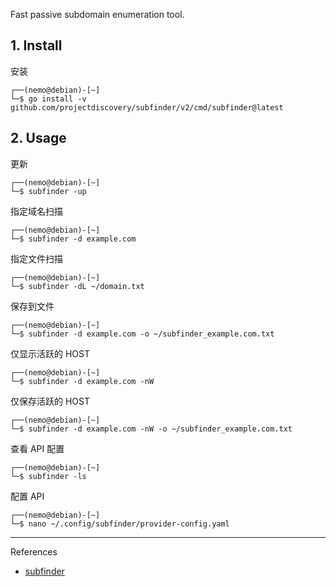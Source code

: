 Fast passive subdomain enumeration tool.

## 1. Install

安装

```
┌──(nemo@debian)-[~]
└─$ go install -v github.com/projectdiscovery/subfinder/v2/cmd/subfinder@latest
```

## 2. Usage

更新

```
┌──(nemo@debian)-[~]
└─$ subfinder -up
```

指定域名扫描

```
┌──(nemo@debian)-[~]
└─$ subfinder -d example.com
```

指定文件扫描

```
┌──(nemo@debian)-[~]
└─$ subfinder -dL ~/domain.txt
```

保存到文件

```
┌──(nemo@debian)-[~]
└─$ subfinder -d example.com -o ~/subfinder_example.com.txt
```

仅显示活跃的 HOST

```
┌──(nemo@debian)-[~]
└─$ subfinder -d example.com -nW
```

仅保存活跃的 HOST

```
┌──(nemo@debian)-[~]
└─$ subfinder -d example.com -nW -o ~/subfinder_example.com.txt
```

查看 API 配置

```
┌──(nemo@debian)-[~]
└─$ subfinder -ls
```

配置 API

```
┌──(nemo@debian)-[~]
└─$ nano ~/.config/subfinder/provider-config.yaml
```

---

References

- [subfinder](https://github.com/projectdiscovery/subfinder)

